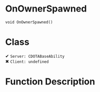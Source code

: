 # OnOwnerSpawned
```
void OnOwnerSpawned()
```
# Class
✔ `Server: CDOTABaseAbility`  
✖ `Client: undefined`  

# Function Description


